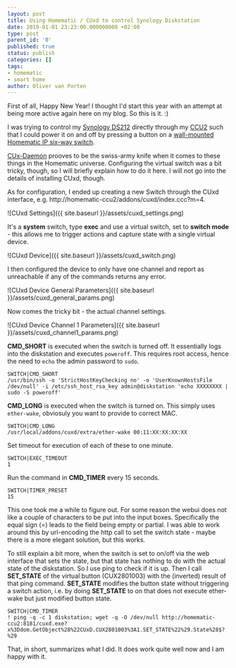 ```yaml
---
layout: post
title: Using Homematic / CUxd to control Synology Diskstation
date: 2019-01-01 23:23:00.000000000 +02:00
type: post
parent_id: '0'
published: true
status: publish
categories: []
tags:
- homematic
- smart home
author: Oliver van Porten
---
```

First of all, Happy New Year! I thought I'd start this year with an attempt at being more active again here on my blog. So this is it. :)

I was trying to control my [Synology DS212](https://www.custompcreview.com/reviews/synology-diskstation-ds212-nas-review/) directly 
through my [CCU2](https://www.eq-3.de/produkte/homematic/zentralen-und-gateways/homematic-zentrale-ccu-2.html) such that I could power 
it on and off by pressing a button on a [wall-mounted Homematic IP six-way switch](https://www.homematic-ip.com/en/products/detail/homematic-ip-wall-mount-remote-control-6-buttons.html).

[CUx-Daemon](https://github.com/jens-maus/cuxd) prooves to be the swiss-army knife when it comes to these things in the Homematic universe. 
Configuring the virtual switch was a bit tricky, though, so I will briefly explain how to do it here. I will not go into the details of installing
CUxd, though.

As for configuration, I ended up creating a new Switch through the CUxd interface, e.g. http://homematic-ccu2/addons/cuxd/index.ccc?m=4.

![CUxd Settings]({{ site.baseurl }}/assets/cuxd_settings.png)

It's a **system** switch, type **exec** and use a virtual switch, set to **switch mode** - this allows me to trigger actions and capture 
state with a single virtual device. 

![CUxd Device]({{ site.baseurl }}/assets/cuxd_switch.png)

I then configured the device to only have one channel and report as unreachable if any of the commands returns any error.

![CUxd Device General Parameters]({{ site.baseurl }}/assets/cuxd_general_params.png)

Now comes the tricky bit - the actual channel settings.

![CUxd Device Channel 1 Parameters]({{ site.baseurl }}/assets/cuxd_channel1_params.png)

**CMD_SHORT** is executed when the switch is turned off. It essentially logs into the diskstation and executes `poweroff`. This
requires root access, hence the need to `echo` the admin password to `sudo`. 

```
SWITCH|CMD_SHORT	
/usr/bin/ssh -o 'StrictHostKeyChecking no' -o 'UserKnownHostsFile /dev/null' -i /etc/ssh_host_rsa_key admin@diskstation 'echo XXXXXXXX | sudo -S poweroff'
```

**CMD_LONG** is executed when the switch is turned on. This simply uses `ether-wake`, obviosuly you want to provide to correct MAC.
```
SWITCH|CMD_LONG	
/usr/local/addons/cuxd/extra/ether-wake 00:11:XX:XX:XX:XX
```

Set timeout for execution of each of these to one minute.

```
SWITCH|EXEC_TIMEOUT	
1
```

Run the command in **CMD_TIMER** every 15 seconds.

```
SWITCH|TIMER_PRESET	
15
```
 	 
This one took me a while to figure out. For some reason the webui does not like a couple of characters to be put into the input boxes.
Specifically the equal sign (=) leads to the field being empty or partial. I was able to work around this by url-encoding the http call to set the 
switch state - maybe there is a more elegant solution, but this works.

To still explain a bit more, when the switch is set to on/off via the web interface that sets the state, but that state has nothing to do
with the actual state of the diskstation. So I use ping to check if it is up. Then I call **SET_STATE** of the virtual button (CUX2801003)
with the (inverted) result of that ping command. **SET_STATE** modifies the button state without triggering a switch action, i.e. by
doing **SET_STATE** to on that does not execute ether-wake but just modified button state.
  
```
SWITCH|CMD_TIMER	
! ping -q -c 1 diskstation; wget -q -O /dev/null http://homematic-ccu2:8181/cuxd.exe?x%3Ddom.GetObject%28%22CUxD.CUX2801003%3A1.SET_STATE%22%29.State%28$?%29
```

That, in short, summarizes what I did. It does work quite well now and I am happy with it. 
